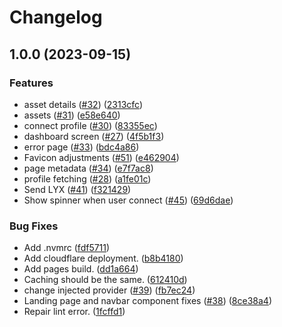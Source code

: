 # Changelog

## 1.0.0 (2023-09-15)


### Features

* asset details ([#32](https://github.com/lukso-network/wallet.universalprofile.cloud/issues/32)) ([2313cfc](https://github.com/lukso-network/wallet.universalprofile.cloud/commit/2313cfc6b6fa914e3c63003b5170560a72b4ed22))
* assets ([#31](https://github.com/lukso-network/wallet.universalprofile.cloud/issues/31)) ([e58e640](https://github.com/lukso-network/wallet.universalprofile.cloud/commit/e58e640154f6d008589b08d35cb976d665b5c86d))
* connect profile ([#30](https://github.com/lukso-network/wallet.universalprofile.cloud/issues/30)) ([83355ec](https://github.com/lukso-network/wallet.universalprofile.cloud/commit/83355ec4c9671936af27ed9f6b33f1ede3244e22))
* dashboard screen ([#27](https://github.com/lukso-network/wallet.universalprofile.cloud/issues/27)) ([4f5b1f3](https://github.com/lukso-network/wallet.universalprofile.cloud/commit/4f5b1f378ac9ab7da6831ac1721ea4345bb562fb))
* error page ([#33](https://github.com/lukso-network/wallet.universalprofile.cloud/issues/33)) ([bdc4a86](https://github.com/lukso-network/wallet.universalprofile.cloud/commit/bdc4a86a52eb82c7d09795f6df01550e5e8d2ba5))
* Favicon adjustments ([#51](https://github.com/lukso-network/wallet.universalprofile.cloud/issues/51)) ([e462904](https://github.com/lukso-network/wallet.universalprofile.cloud/commit/e4629045f28a0052cd9aab63f59e9c34cfc3f59f))
* page metadata ([#34](https://github.com/lukso-network/wallet.universalprofile.cloud/issues/34)) ([e7f7ac8](https://github.com/lukso-network/wallet.universalprofile.cloud/commit/e7f7ac8b033ccf8700dfd2e76b0c437163efd404))
* profile fetching ([#28](https://github.com/lukso-network/wallet.universalprofile.cloud/issues/28)) ([a1fe01c](https://github.com/lukso-network/wallet.universalprofile.cloud/commit/a1fe01c3bce53f33016df128326ffa15ea3481f5))
* Send LYX ([#41](https://github.com/lukso-network/wallet.universalprofile.cloud/issues/41)) ([f321429](https://github.com/lukso-network/wallet.universalprofile.cloud/commit/f3214290cf91aaf40e2522a54be25634a5639e39))
* Show spinner when user connect ([#45](https://github.com/lukso-network/wallet.universalprofile.cloud/issues/45)) ([69d6dae](https://github.com/lukso-network/wallet.universalprofile.cloud/commit/69d6daeab3df7774af566bbfe435b91d4b821a7d))


### Bug Fixes

* Add .nvmrc ([fdf5711](https://github.com/lukso-network/wallet.universalprofile.cloud/commit/fdf5711ae1963a07c516cefa0e2ae28c3f4cda6b))
* Add cloudflare deployment. ([b8b4180](https://github.com/lukso-network/wallet.universalprofile.cloud/commit/b8b4180065e8ac972185f7ce3e7c364d552cd5f6))
* Add pages build. ([dd1a664](https://github.com/lukso-network/wallet.universalprofile.cloud/commit/dd1a66413799513756b8dc66cd6fb305f84c7902))
* Caching should be the same. ([612410d](https://github.com/lukso-network/wallet.universalprofile.cloud/commit/612410d967532b16fe27fd5db622b7a5a6ddcdc0))
* change injected provider ([#39](https://github.com/lukso-network/wallet.universalprofile.cloud/issues/39)) ([fb7ec24](https://github.com/lukso-network/wallet.universalprofile.cloud/commit/fb7ec245592378bd13dbf27072d50c89079e8423))
* Landing page and navbar component fixes ([#38](https://github.com/lukso-network/wallet.universalprofile.cloud/issues/38)) ([8ce38a4](https://github.com/lukso-network/wallet.universalprofile.cloud/commit/8ce38a4e74d83a5d809d44b03b5219ed0cd882b7))
* Repair lint error. ([1fcffd1](https://github.com/lukso-network/wallet.universalprofile.cloud/commit/1fcffd172321320e83ad6621c50d785f68102fc9))
